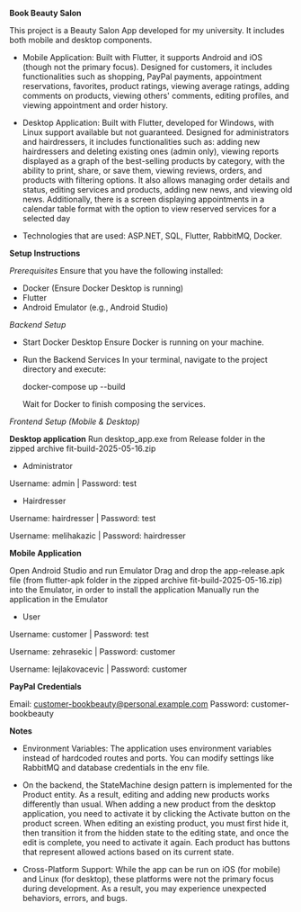 __Book Beauty Salon__

This project is a Beauty Salon App developed for my university. It includes both mobile and desktop components.

* Mobile Application: Built with Flutter, it supports Android and iOS (though not the primary focus). Designed for customers, it includes functionalities such as shopping, PayPal payments, appointment reservations, favorites, product ratings, viewing average ratings, adding comments on products, viewing others' comments, editing profiles, and viewing appointment and order history.

* Desktop Application: Built with Flutter, developed for Windows, with Linux support available but not guaranteed. Designed for administrators and hairdressers, it includes functionalities such as: adding new hairdressers and deleting existing ones (admin only), viewing reports displayed as a graph of the best-selling products by category, with the ability to print, share, or save them, viewing reviews, orders, and products with filtering options. It also allows managing order details and status, editing services and products, adding new news, and viewing old news. Additionally, there is a screen displaying appointments in a calendar table format with the option to view reserved services for a selected day 

* Technologies that are used: ASP.NET, SQL, Flutter, RabbitMQ, Docker.

__Setup Instructions__

*Prerequisites*
Ensure that you have the following installed:

* Docker (Ensure Docker Desktop is running)
* Flutter
* Android Emulator (e.g., Android Studio)

_Backend Setup_

* Start Docker Desktop
	Ensure Docker is running on your machine.

* Run the Backend Services
	In your terminal, navigate to the project directory and execute:

	 docker-compose up --build 

	Wait for Docker to finish composing the services.

_Frontend Setup (Mobile & Desktop)_

**Desktop application**
  Run desktop_app.exe from Release folder in the zipped archive fit-build-2025-05-16.zip

 * Administrator
	
Username: admin | Password: test


* Hairdresser
  
Username: hairdresser | Password: test

Username: melihakazic	| Password: hairdresser

**Mobile Application**

Open Android Studio and run Emulator
Drag and drop the app-release.apk file (from flutter-apk folder in the zipped archive fit-build-2025-05-16.zip) into the Emulator, in order to install the application
Manually run the application in the Emulator

* User
  
Username: customer | Password: test

Username: zehrasekic | Password: customer

Username: lejlakovacevic | Password: customer

__PayPal Credentials__

Email: customer-bookbeauty@personal.example.com
Password: customer-bookbeauty

__Notes__

* Environment Variables: The application uses environment variables instead of hardcoded routes and ports. You can modify settings like RabbitMQ and database credentials in the env file.

* On the backend, the StateMachine design pattern is implemented for the Product entity. As a result, editing and adding new products works differently than usual. When adding a new product from the desktop application, you need to activate it by clicking the Activate button on the product screen. When editing an existing product, you must first hide it, then transition it from the hidden state to the editing state, and once the edit is complete, you need to activate it again. Each product has buttons that represent allowed actions based on its current state.

* Cross-Platform Support: While the app can be run on iOS (for mobile) and Linux (for desktop), these platforms were not the primary focus during development. As a result, you may experience unexpected behaviors, errors, and bugs.

